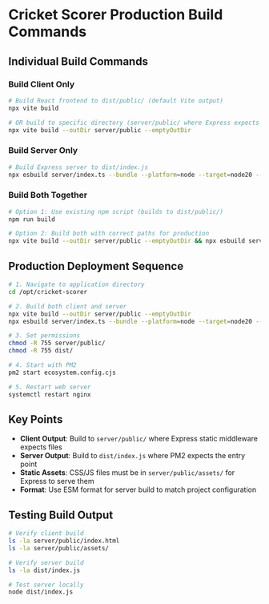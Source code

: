 # Cricket Scorer Production Build Commands

## Individual Build Commands

### Build Client Only
```bash
# Build React frontend to dist/public/ (default Vite output)
npx vite build

# OR build to specific directory (server/public/ where Express expects it)
npx vite build --outDir server/public --emptyOutDir
```

### Build Server Only
```bash
# Build Express server to dist/index.js
npx esbuild server/index.ts --bundle --platform=node --target=node20 --outfile=dist/index.js --packages=external --format=esm
```

### Build Both Together
```bash
# Option 1: Use existing npm script (builds to dist/public/)
npm run build

# Option 2: Build both with correct paths for production
npx vite build --outDir server/public --emptyOutDir && npx esbuild server/index.ts --bundle --platform=node --target=node20 --outfile=dist/index.js --packages=external --format=esm
```

## Production Deployment Sequence

```bash
# 1. Navigate to application directory
cd /opt/cricket-scorer

# 2. Build both client and server
npx vite build --outDir server/public --emptyOutDir
npx esbuild server/index.ts --bundle --platform=node --target=node20 --outfile=dist/index.js --packages=external --format=esm

# 3. Set permissions
chmod -R 755 server/public/
chmod -R 755 dist/

# 4. Start with PM2
pm2 start ecosystem.config.cjs

# 5. Restart web server
systemctl restart nginx
```

## Key Points

- **Client Output**: Build to `server/public/` where Express static middleware expects files
- **Server Output**: Build to `dist/index.js` where PM2 expects the entry point
- **Static Assets**: CSS/JS files must be in `server/public/assets/` for Express to serve them
- **Format**: Use ESM format for server build to match project configuration

## Testing Build Output

```bash
# Verify client build
ls -la server/public/index.html
ls -la server/public/assets/

# Verify server build  
ls -la dist/index.js

# Test server locally
node dist/index.js
```